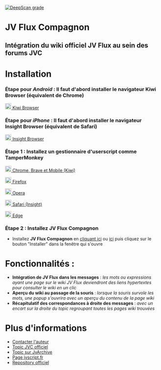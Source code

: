 [![DeepScan grade](https://deepscan.io/api/teams/16229/projects/20113/branches/537913/badge/grade.svg)](https://deepscan.io/dashboard#view=project&tid=16229&pid=20113&bid=537913)

# **JV Flux Compagnon**

## Intégration du wiki officiel JV Flux au sein des forums JVC

# Installation

### Étape pour _Android_ : Il faut d'abord installer le navigateur **Kiwi Browser** (équivalent de Chrome)

<a href="https://play.google.com/store/apps/details?id=com.kiwibrowser.browser" target="_blank"><img src="https://kiwibrowser.com/wp-content/uploads/2019/09/cropped-Favicon-512x512-32x32.png" alt="Chrome" width="20"/> Kiwi Browser</a>

### Étape pour _iPhone_ : Il faut d'abord installer le navigateur **Insight Browser** (équivalent de Safari)

<a href="https://apps.apple.com/app/apple-store/id1531407280?mt=8" target="_blank"><img src="https://cdn.umso.co/pxvr5mgeg4se/assets/aum444nl.png" alt="Insight" width="20"/> Insight Browser</a>

### Étape 1 : Installez un gestionnaire d'userscript comme **TamperMonkey**

<a href="https://chrome.google.com/webstore/detail/tampermonkey/dhdgffkkebhmkfjojejmpbldmpobfkfo?hl=fr" target="_blank"><img src="https://upload.wikimedia.org/wikipedia/commons/e/e1/Google_Chrome_icon_%28February_2022%29.svg" alt="Chrome" width="20"/> Chrome, Brave et Mobile (Kiwi)</a>

<a href="https://addons.mozilla.org/fr/firefox/addon/tampermonkey/" target="_blank"><img src="https://upload.wikimedia.org/wikipedia/commons/a/a0/Firefox_logo%2C_2019.svg" alt="Firefox" width="20"/> Firefox</a>

<a href="https://addons.opera.com/fr/extensions/details/tampermonkey-beta/?display=en/" target="_blank"><img src="https://upload.wikimedia.org/wikipedia/commons/4/49/Opera_2015_icon.svg" alt="Opera" width="20"/> Opera</a>

<a href="https://apps.apple.com/app/apple-store/id1482490089?pt=117945903&ct=tm.net&mt=8/" target="_blank"><img src="https://upload.wikimedia.org/wikipedia/en/7/71/Safari_14_icon.png" alt="Safari" width="20"/> Safari (Insight)</a>

<a href="https://microsoftedge.microsoft.com/addons/detail/tampermonkey/iikmkjmpaadaobahmlepeloendndfphd/" target="_blank"><img src="https://upload.wikimedia.org/wikipedia/commons/9/98/Microsoft_Edge_logo_%282019%29.svg" alt="Edge" width="20"/> Edge</a>

### Étape 2 : Installez **JV Flux Compagnon**

- Installez **JV Flux Compagnon** en [cliquant ici](https://github.com/Rand0max/jvflux/raw/master/jvfluxcompagnon.user.js) ou [ici](https://jvscript.fr/script/jv-flux-compagnon) puis cliquez sur le bouton "Installer" dans la fenêtre qui s'ouvre

# Fonctionnalités :

- **Intégration de JV Flux dans les messages** : _les mots ou expressions ayant une page sur le wiki JV Flux deviendront des liens hypertextes pour consulter le wiki en un clic_
- **Aperçu du wiki au passage de la souris** : _lorsque la souris survole les mots, une popup s'ouvrira avec un aperçu du contenu de la page wiki_
- **Récapitulatif des correspondances à droite des messages** : _avec un encart sur la droite du topic regroupant toutes les pages wiki trouvées_

# Plus d'informations

- [Contacter l'auteur](https://www.jeuxvideo.com/messages-prives/nouveau.php?all_dest=Rand0maxReborn)
- [Topic JVC officiel](https://www.jeuxvideo.com/forums/42-51-68982055-1-0-1-0-officiel-jv-flux-compagnon-le-plugin-indispensable-du-forum.htm)
- [Topic sur JvArchive](https://jvarchive.com/forums/42-51-68982055-1-0-1-0-officiel-jv-flux-compagnon-le-plugin-indispensable-du-forum.htm)
- [Page jvscript.fr](https://jvscript.fr/script/jv-flux-compagnon)
- [Repository officiel](https://github.com/Rand0max/jvflux/)
